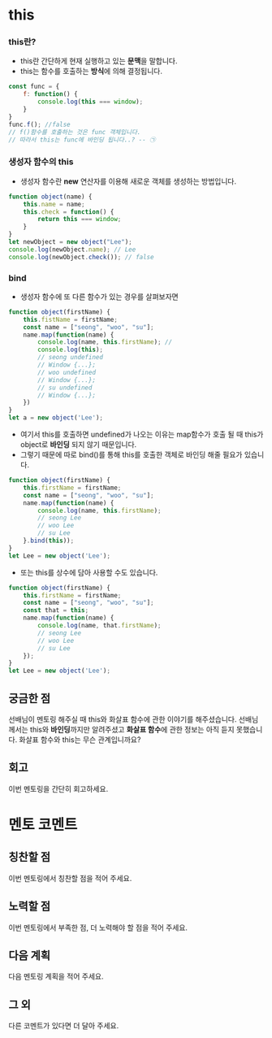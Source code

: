 # this
### this란?
- this란 간단하게 현재 실행하고 있는 **문맥**을 말합니다.
- this는 함수를 호출하는 **방식**에 의해 결정됩니다.
``` javascript
const func = {
    f: function() {
        console.log(this === window);
    }
}
func.f(); //false
// f()함수를 호출하는 것은 func 객체입니다. 
// 따라서 this는 func에 바인딩 됩니다..? -- ㉠
```

### 생성자 함수의 this

- 생성자 함수란 **new** 연산자를 이용해 새로운 객체를 생성하는 방법입니다.
``` javascript
function object(name) {
    this.name = name;
    this.check = function() {
        return this === window;
    }
}
let newObject = new object("Lee");
console.log(newObject.name); // Lee
console.log(newObject.check()); // false
```

### bind
- 생성자 함수에 또 다른 함수가 있는 경우를 살펴보자면
``` javascript
function object(firstName) {
    this.fistName = firstName;
    const name = ["seong", "woo", "su"];
    name.map(function(name) {
        console.log(name, this.firstName); // 
        console.log(this);
        // seong undefined
        // Window {...};
        // woo undefined
        // Window {...};
        // su undefined
        // Window {...};
    })
}
let a = new object('Lee');
```
- 여기서 this를 호출하면 undefined가 나오는 이유는 map함수가 호출 될 때 this가 object로 **바인딩** 되지 않기 때문입니다.
- 그렇기 때문에 따로 bind()를 통해 this를 호출한 객체로 바인딩 해줄 필요가 있습니다.
``` javascript
function object(firstName) {
    this.firstName = firstName;
    const name = ["seong", "woo", "su"];
    name.map(function(name) {
        console.log(name, this.firstName);
        // seong Lee
        // woo Lee
        // su Lee
    }.bind(this));
}
let Lee = new object('Lee');
```
- 또는 this를 상수에 담아 사용할 수도 있습니다.
``` javascript
function object(firstName) {
    this.firstName = firstName;
    const name = ["seong", "woo", "su"];
    const that = this;
    name.map(function(name) {
        console.log(name, that.firstName);
        // seong Lee
        // woo Lee
        // su Lee
    });
}
let Lee = new object('Lee');
```

## 궁금한 점
선배님이 멘토링 해주실 때 this와 화살표 함수에 관한 이야기를 해주셨습니다. 선배님 께서는 this와 **바인딩**까지만 알려주셨고 **화살표 함수**에 관한 정보는 아직 듣지 못했습니다. 화살표 함수와 this는 무슨 관계입니까요?

## 회고 
이번 멘토링을 간단히 회고하세요.

# 멘토 코멘트 
## 칭찬할 점
이번 멘토링에서 칭찬할 점을 적어 주세요.

## 노력할 점 
이번 멘토링에서 부족한 점, 더 노력해야 할 점을 적어 주세요.

## 다음 계획 
다음 멘토링 계획을 적어 주세요.

## 그 외
다른 코멘트가 있다면 더 달아 주세요.
